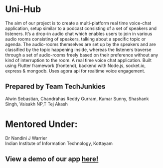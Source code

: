 # Uni-Hub

The aim of our project is to create a multi-platform real time voice-chat application, setup similar to a podcast consisting of a set of speakers and listeners. It’s a drop-in audio chat which enables users to join in various audio rooms consisting of speakers, talking about a specific topic or agenda. The audio-rooms themselves are set up by the speakers and are classified by the topic happening inside, whereas the listeners traverse through a set of audio-rooms freely based on their preference without any kind of interruption to the room. A real time voice chat application. Built using Flutter framework (frontend), backend with Node.js, socket.io, express & mongodb. Uses agora api for realtime voice engagement.


## Prepared by Team TechJunkies
Alwin Sebastian, Chandrahas Reddy Gurram, Kumar Sunny, Shashank Singh, Vaisakh NP,T Tej Akash

# Mentored Under:
Dr Nandini J Warrier
</br> Indian Institute of Information Technology, Kottayam


## View a demo of our app [here!](https://drive.google.com/file/d/17lo8H7c34olpV6NPQBgg-QyN490d9NCq/view?usp=sharing) 


